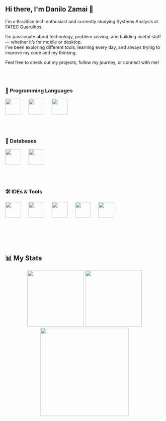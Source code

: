 ## Hi there, I'm Danilo Zamai 👋


I'm a Brazilian tech enthusiast and currently studying Systems Analysis at FATEC Guarulhos.

I’m passionate about technology, problem solving, and building useful stuff — whether it’s for mobile or desktop.  
I’ve been exploring different tools, learning every day, and always trying to improve my code and my thinking.

Feel free to check out my projects, follow my journey, or connect with me!

<br><br>

<h3>🧠 Programming Languages</h3>
<p align="left">
  <img src="https://cdn.jsdelivr.net/gh/devicons/devicon/icons/java/java-original.svg" width="50" height="50" style="margin-right: 20px;"/>
  <img src="https://cdn.jsdelivr.net/gh/devicons/devicon/icons/csharp/csharp-original.svg" width="50" height="50" style="margin-right: 20px;"/>
  <img src="https://cdn.jsdelivr.net/gh/devicons/devicon/icons/c/c-original.svg" width="50" height="50" style="margin-right: 10px;"/>
</p>
<br><br>

<h3>💾 Databases</h3>
<p align="left">
  <img src="https://cdn.jsdelivr.net/gh/devicons/devicon/icons/mysql/mysql-original.svg" width="50" height="50" style="margin-right: 20px;"/>
  <img src="https://cdn.jsdelivr.net/gh/devicons/devicon/icons/firebase/firebase-plain.svg" width="50" height="50" style="margin-right: 20px;"/>
</p>
<br><br>

<h3>🛠️ IDEs & Tools</h3>
<p align="left">
  <img src="https://cdn.jsdelivr.net/gh/devicons/devicon/icons/androidstudio/androidstudio-original.svg" width="50" height="50" style="margin-right: 20px;"/>
  <img src="https://cdn.jsdelivr.net/gh/devicons/devicon/icons/eclipse/eclipse-original.svg" width="50" height="50" style="margin-right: 20px;"/>
  <img src="https://cdn.jsdelivr.net/gh/devicons/devicon/icons/vscode/vscode-original.svg" width="50" height="50" style="margin-right: 20px;"/>
  <img src="https://cdn.jsdelivr.net/gh/devicons/devicon/icons/intellij/intellij-original.svg" width="50" height="50" style="margin-right: 20px;"/>
  <img src="https://cdn.jsdelivr.net/gh/devicons/devicon/icons/visualstudio/visualstudio-plain.svg" width="50" height="50" style="margin-right: 20px;"/>
</p>
<br><br>
<br><br>


## 📊 My Stats

<div align="center">

<!-- GitHub Readme Stats -->
<img height="180em" src="https://github-readme-stats.vercel.app/api?username=Amazolin&show_icons=true&theme=radical&count_private=true"/>

<!-- Most Used Languages -->
<img height="180em" src="https://github-readme-stats.vercel.app/api/top-langs/?username=Amazolin&layout=compact&theme=radical"/>

<!-- GitHub Streak Stats -->
<img height="280em" src="https://github-readme-streak-stats.herokuapp.com/?user=Amazolin&theme=radical"/>

</div>
